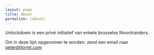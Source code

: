 ```yaml
---
layout: page
title: About
permalink: /about/
---
```

Unlockdown is een privé initiatief van enkele brusselse Noordranders.

Om in deze lijst opgenomen te worden: zend een email naar [peter@forret.com](mailto:peter@forret.com)